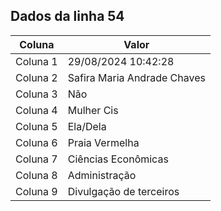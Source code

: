 ## Dados da linha 54

| Coluna | Valor |
|--------|-------|
| Coluna 1 | 29/08/2024 10:42:28 |
| Coluna 2 | Safira Maria Andrade Chaves |
| Coluna 3 | Não |
| Coluna 4 | Mulher Cis |
| Coluna 5 | Ela/Dela |
| Coluna 6 | Praia Vermelha |
| Coluna 7 | Ciências Econômicas |
| Coluna 8 | Administração |
| Coluna 9 | Divulgação de terceiros |
